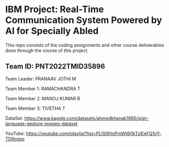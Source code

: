 # IBM Project: Real-Time Communication System Powered by AI for Specially Abled

This repo consists of the coding assignments and other course deliverables done through the course of this project.

## Team ID: PNT2022TMID35896

Team Leader: PRANAAV JOTHI M

Team Member 1: RAMACHANDRA T

Team Member 2: MANOJ KUMAR B

Team Member 3: TIVETHA T

DataSet: https://www.kaggle.com/datasets/ahmedkhanak1995/sign-language-gesture-images-dataset

YouTube: https://youtube.com/playlist?list=PLlSI9VoPmWt6I1kTziEeFQ1yY-TD6mjpo
